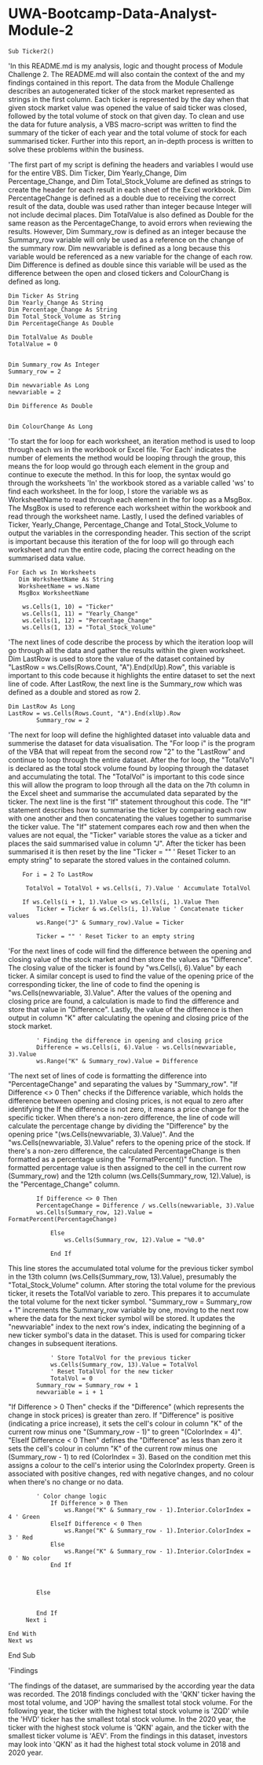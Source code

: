 # UWA-Bootcamp-Data-Analyst-Module-2

    Sub Ticker2()
'In this README.md is my analysis, logic and thought process of Module Challenge 2. The README.md will also contain the context of the and my findings contained in this report. The data from the Module Challenge describes an autogenerated ticker of the stock market represented as strings in the first column. Each ticker is represented by the day when that given stock market value was opened the value of said ticker was closed, followed by the total volume of stock on that given day. To clean and use the data for future analysis, a VBS macro-script was written to find the summary of the ticker of each year and the total volume of stock for each summarised ticker. Further into this report, an in-depth process is written to solve these problems within the business.

'The first part of my script is defining the headers and variables I would use for the entire VBS. Dim Ticker, Dim Yearly_Change,  Dim Percentage_Change, and Dim Total_Stock_Volume are defined as strings to create the header for each result in each sheet of the Excel workbook. Dim PercentageChange is defined as a double due to receiving the correct result of the data, double was used rather than integer because Integer will not include decimal places. Dim TotalValue is also defined as Double for the same reason as the PercentageChange, to avoid errors when reviewing the results. However, Dim Summary_row is defined as an integer because the Summary_row variable will only be used as a reference on the change of the summary row. Dim newvariable is defined as a long because this variable would be referenced as a new variable for the change of each row. Dim Difference is defined as double since this variable will be used as the difference between the open and closed tickers and ColourChang is defined as long.
    
    Dim Ticker As String
    Dim Yearly_Change As String
    Dim Percentage_Change As String
    Dim Total_Stock_Volume as String
    Dim PercentageChange As Double
    
    Dim TotalValue As Double
    TotalValue = 0
    
    
    Dim Summary_row As Integer
    Summary_row = 2
    
    Dim newvariable As Long
    newvariable = 2
    
    Dim Difference As Double
       
    
    Dim ColourChange As Long

'To start the for loop for each worksheet, an iteration method is used to loop through each ws in the workbook or Excel file. 'For Each' indicates the number of elements the method would be looping through the group, this means the for loop would go through each element in the group and continue to execute the method. In this for loop, the syntax would go through the worksheets 'In' the workbook stored as a variable called 'ws' to find each worksheet. In the for loop, I store the variable ws as WorksheetName to read through each element in the for loop as a MsgBox. The MsgBox is used to reference each worksheet within the workbook and read through the worksheet name. Lastly, I used the defined variables of Ticker, Yearly_Change, Percentage_Change and Total_Stock_Volume to output the variables in the corresponding header. This section of the script is important because this iteration of the for loop will go through each worksheet and run the entire code, placing the correct heading on the summarised data value. 
    
    For Each ws In Worksheets
       Dim WorksheetName As String
       WorksheetName = ws.Name
       MsgBox WorksheetName
        
        ws.Cells(1, 10) = "Ticker"
        ws.Cells(1, 11) = "Yearly_Change"
        ws.Cells(1, 12) = "Percentage_Change"
        ws.Cells(1, 13) = "Total_Stock_Volume"

'The next lines of code describe the process by which the iteration loop will go through all the data and gather the results within the given worksheet. Dim LastRow is used to store the value of the dataset contained by "LastRow = ws.Cells(Rows.Count, "A").End(xlUp).Row", this variable is important to this code because it highlights the entire dataset to set the next line of code. After LastRow, the next line is the Summary_row which was defined as a double and stored as row 2. 
  
    Dim LastRow As Long
    LastRow = ws.Cells(Rows.Count, "A").End(xlUp).Row
            Summary_row = 2

'The next for loop will define the highlighted dataset into valuable data and summerise the dataset for data visualisation. The "For loop i" is the program of the VBA that will repeat from the second row "2" to the "LastRow" and continue to loop through the entire dataset. After the for loop, the "TotalVo"l is declared as the total stock volume found by looping through the dataset and accumulating the total. The "TotalVol" is important to this code since this will allow the program to loop through all the data on the 7th column in the Excel sheet and summarise the accumulated data separated by the ticker. The next line is the first "If" statement throughout this code. The "If" statement describes how to summarise the ticker by comparing each row with one another and then concatenating the values together to summarise the ticker value. The "If" statement compares each row and then when the values are not equal, the "Ticker" variable stores the value as a ticker and places the said summarised value in column "J". After the ticker has been summarised it is then reset by the line "Ticker = "" ' Reset Ticker to an empty string" to separate the stored values in the contained column.
        
        For i = 2 To LastRow
         
         TotalVol = TotalVol + ws.Cells(i, 7).Value ' Accumulate TotalVol
        
        If ws.Cells(i + 1, 1).Value <> ws.Cells(i, 1).Value Then
            Ticker = Ticker & ws.Cells(i, 1).Value ' Concatenate ticker values
            ws.Range("J" & Summary_row).Value = Ticker
       
            Ticker = "" ' Reset Ticker to an empty string

'For the next lines of code will find the difference between the opening and closing value of the stock market and then store the values as "Difference". The closing value of the ticker is found by "ws.Cells(i, 6).Value" by each ticker. A similar concept is used to find the value of the opening price of the corresponding ticker, the line of code to find the opening is "ws.Cells(newvariable, 3).Value". After the values of the opening and closing price are found, a calculation is made to find the difference and store that value in "Difference". Lastly, the value of the difference is then output in column "K" after calculating the opening and closing price of the stock market.
            
            
            ' Finding the difference in opening and closing price
            Difference = ws.Cells(i, 6).Value - ws.Cells(newvariable, 3).Value
            ws.Range("K" & Summary_row).Value = Difference
            
'The next set of lines of code is formatting the difference into "PercentageChange" and separating the values by "Summary_row". "If Difference <> 0 Then" checks if the Difference variable, which holds the difference between opening and closing prices, is not equal to zero after identifying the If the difference is not zero, it means a price change for the specific ticker. When there's a non-zero difference, the line of code will calculate the percentage change by dividing the "Difference" by the opening price "(ws.Cells(newvariable, 3).Value)". And the "ws.Cells(newvariable, 3).Value" refers to the opening price of the stock. If there's a non-zero difference, the calculated PercentageChange is then formatted as a percentage using the "FormatPercent()" function. The formatted percentage value is then assigned to the cell in the current row (Summary_row) and the 12th column (ws.Cells(Summary_row, 12).Value), is the "Percentage_Change" column.
            
            If Difference <> 0 Then
            PercentageChange = Difference / ws.Cells(newvariable, 3).Value
            ws.Cells(Summary_row, 12).Value = FormatPercent(PercentageChange)
            
                Else
                    ws.Cells(Summary_row, 12).Value = "%0.0"
                    
                End If

This line stores the accumulated total volume for the previous ticker symbol in the 13th column (ws.Cells(Summary_row, 13).Value), presumably the "Total_Stock_Volume" column. After storing the total volume for the previous ticker, it resets the TotalVol variable to zero. This prepares it to accumulate the total volume for the next ticker symbol. "Summary_row = Summary_row + 1" increments the Summary_row variable by one, moving to the next row where the data for the next ticker symbol will be stored. It updates the "newvariable" index to the next row's index, indicating the beginning of a new ticker symbol's data in the dataset. This is used for comparing ticker changes in subsequent iterations.

                ' Store TotalVol for the previous ticker
                ws.Cells(Summary_row, 13).Value = TotalVol
                ' Reset TotalVol for the new ticker
                TotalVol = 0
            Summary_row = Summary_row + 1
            newvariable = i + 1

"If Difference > 0 Then" checks if the "Difference" (which represents the change in stock prices) is greater than zero. If "Difference" is positive (indicating a price increase), it sets the cell's colour in column "K" of the current row minus one "(Summary_row - 1)" to green "(ColorIndex = 4)". "ElseIf Difference < 0 Then" defines the "Difference" as less than zero it sets the cell's colour in column "K" of the current row minus one (Summary_row - 1) to red (ColorIndex = 3). Based on the condition met this assigns a colour to the cell's interior using the ColorIndex property. Green is associated with positive changes, red with negative changes, and no colour when there's no change or no data.
            
            ' Color change logic
                If Difference > 0 Then
                    ws.Range("K" & Summary_row - 1).Interior.ColorIndex = 4 ' Green
                ElseIf Difference < 0 Then
                    ws.Range("K" & Summary_row - 1).Interior.ColorIndex = 3 ' Red
                Else
                    ws.Range("K" & Summary_row - 1).Interior.ColorIndex = 0 ' No color
                End If
             
             
            
            Else
                
            
            End If
         Next i

    End With
    Next ws
End Sub


'Findings

'The findings of the dataset, are summarised by the according year the data was recorded. The 2018 findings concluded with the 'QKN' ticker having the most total volume, and 'JOP' having the smallest total stock volume. For the following year, the ticker with the highest total stock volume is 'ZQD' while the 'HVD' ticker has the smallest total stock volume. In the 2020 year, the ticker with the highest stock volume is 'QKN' again, and the ticker with the smallest ticker volume is 'AEV'. From the findings in this dataset, investors may look into 'QKN' as it had the highest total stock volume in 2018 and 2020 year.
